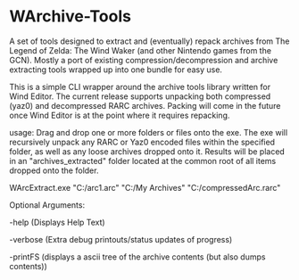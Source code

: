 # WArchive-Tools
A set of tools designed to extract and (eventually) repack archives from The Legend of Zelda: The Wind Waker (and other Nintendo games from the GCN). Mostly a port of existing compression/decompression and archive extracting tools wrapped up into one bundle for easy use.

This is a simple CLI wrapper around the archive tools library written for Wind Editor. The current release supports unpacking both compressed (yaz0) and decompressed RARC archives. Packing will come in the future once Wind Editor is at the point where it requires repacking.

usage:
Drag and drop one or more folders or files onto the exe. The exe will recursively unpack any RARC or Yaz0 encoded files within the specified folder, as well as any loose archives dropped onto it. Results will be placed in an "archives_extracted" folder located at the common root of all items dropped onto the folder.

WArcExtract.exe "C:/arc1.arc" "C:/My Archives" "C:/compressedArc.rarc"

Optional Arguments:

-help (Displays Help Text)

-verbose (Extra debug printouts/status updates of progress)

-printFS (displays a ascii tree of the archive contents (but also dumps contents))
